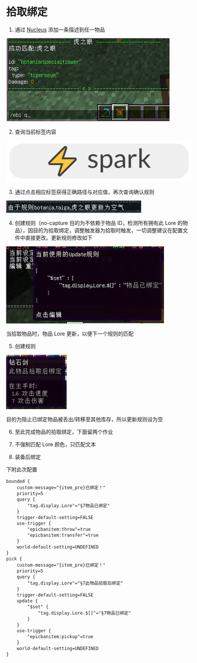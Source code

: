 # 拾取绑定

1. 通过 [Nucleus](../../nucleus/) 添加一条描述到任一物品

![/lore add &amp;7&#x6B64;&#x7269;&#x54C1;&#x62FE;&#x53D6;&#x540E;&#x7ED1;&#x5B9A;](../../../.gitbook/assets/image%20%2810%29.png)

2. 查询当前标签内容

![/ebi q {}](../../../.gitbook/assets/image.png)

3. 通过点击相应标签获得正确路径与对应值，再次查询确认规则

![/ebi q {&quot;tag.display.Lore&quot;:&quot;\u00a77&#x6B64;&#x7269;&#x54C1;&#x62FE;&#x53D6;&#x540E;&#x7ED1;&#x5B9A;&quot;}](../../../.gitbook/assets/image%20%2812%29.png)

4. 创建规则（no-capture 目的为不依赖于物品 ID，检测所有拥有此 Lore 的物品），因目的为拾取绑定，调整触发器为拾取时触发，一切调整建议在配置文件中直接更改。更新规则修改如下

![/ebi create bound.pick --no-capture {&quot;tag.display.Lore&quot;:&quot;\u00a77&#x6B64;&#x7269;&#x54C1;&#x62FE;&#x53D6;&#x540E;&#x7ED1;&#x5B9A;&quot;}](../../../.gitbook/assets/image%20%285%29.png)

当拾取物品时，物品 Lore 更新，以便下一个规则的匹配

5. 创建规则

![/ebi c bound.bounded --no-capture {&quot;tag.display.Lore&quot;:&quot;\u00a77&#x7269;&#x54C1;&#x5DF2;&#x7ED1;&#x5B9A;&quot;}](../../../.gitbook/assets/image%20%282%29.png)

目的为阻止已绑定物品被丢出/转移至其他库存，所以更新规则设为空

6. 至此完成物品的拾取绑定，下面留两个作业

1. 不强制匹配 Lore 颜色，只匹配文本
2. 装备后绑定



下附此次配置

```text
bounded {
    custom-message="{item_pre}已绑定！"
    priority=5
    query {
        "tag.display.Lore"="§7物品已绑定"
    }
    trigger-default-setting=FALSE
    use-trigger {
        "epicbanitem:throw"=true
        "epicbanitem:transfer"=true
    }
    world-default-setting=UNDEFINED
}
pick {
    custom-message="{item_pre}已绑定！"
    priority=5
    query {
        "tag.display.Lore"="§7此物品拾取后绑定"
    }
    trigger-default-setting=FALSE
    update {
        "$set" {
            "tag.display.Lore.$[]"="§7物品已绑定"
        }
    }
    use-trigger {
        "epicbanitem:pickup"=true
    }
    world-default-setting=UNDEFINED
}
```

